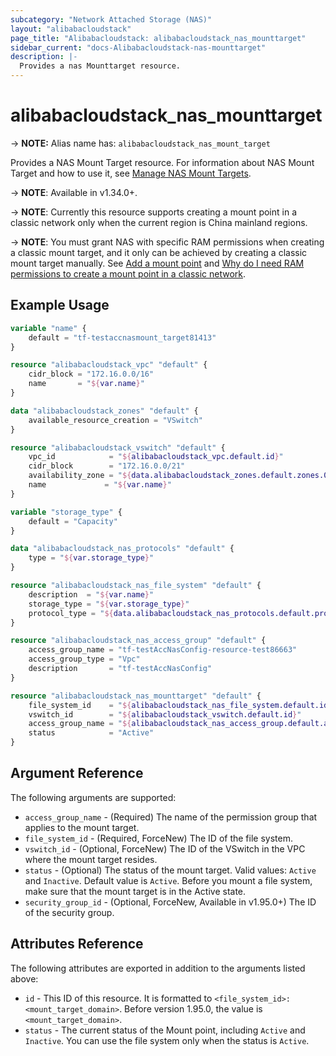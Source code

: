```yaml
---
subcategory: "Network Attached Storage (NAS)"
layout: "alibabacloudstack"
page_title: "Alibabacloudstack: alibabacloudstack_nas_mounttarget"
sidebar_current: "docs-Alibabacloudstack-nas-mounttarget"
description: |- 
  Provides a nas Mounttarget resource.
---
```


# alibabacloudstack_nas_mounttarget
-> **NOTE:** Alias name has: `alibabacloudstack_nas_mount_target`

Provides a NAS Mount Target resource. For information about NAS Mount Target and how to use it, see [Manage NAS Mount Targets](https://www.alibabacloud.com/help/en/doc-detail/27531.htm).

-> **NOTE**: Available in v1.34.0+.

-> **NOTE**: Currently this resource supports creating a mount point in a classic network only when the current region is China mainland regions.

-> **NOTE**: You must grant NAS with specific RAM permissions when creating a classic mount target, and it only can be achieved by creating a classic mount target manually. See [Add a mount point](https://www.alibabacloud.com/help/doc-detail/60431.htm) and [Why do I need RAM permissions to create a mount point in a classic network](https://www.alibabacloud.com/help/faq-detail/42176.htm).

## Example Usage

```terraform
variable "name" {
    default = "tf-testaccnasmount_target81413"
}

resource "alibabacloudstack_vpc" "default" {
    cidr_block = "172.16.0.0/16"
    name       = "${var.name}"
}

data "alibabacloudstack_zones" "default" {
    available_resource_creation = "VSwitch"
}

resource "alibabacloudstack_vswitch" "default" {
    vpc_id            = "${alibabacloudstack_vpc.default.id}"
    cidr_block        = "172.16.0.0/21"
    availability_zone = "${data.alibabacloudstack_zones.default.zones.0.id}"
    name             = "${var.name}"
}

variable "storage_type" {
    default = "Capacity"
}

data "alibabacloudstack_nas_protocols" "default" {
    type = "${var.storage_type}"
}

resource "alibabacloudstack_nas_file_system" "default" {
    description  = "${var.name}"
    storage_type = "${var.storage_type}"
    protocol_type = "${data.alibabacloudstack_nas_protocols.default.protocols.0}"
}

resource "alibabacloudstack_nas_access_group" "default" {
    access_group_name = "tf-testAccNasConfig-resource-test86663"
    access_group_type = "Vpc"
    description       = "tf-testAccNasConfig"
}

resource "alibabacloudstack_nas_mounttarget" "default" {
    file_system_id    = "${alibabacloudstack_nas_file_system.default.id}"
    vswitch_id        = "${alibabacloudstack_vswitch.default.id}"
    access_group_name = "${alibabacloudstack_nas_access_group.default.access_group_name}"
    status            = "Active"
}
```

## Argument Reference

The following arguments are supported:

* `access_group_name` - (Required) The name of the permission group that applies to the mount target.
* `file_system_id` - (Required, ForceNew) The ID of the file system.
* `vswitch_id` - (Optional, ForceNew) The ID of the VSwitch in the VPC where the mount target resides.
* `status` - (Optional) The status of the mount target. Valid values: `Active` and `Inactive`. Default value is `Active`. Before you mount a file system, make sure that the mount target is in the Active state.
* `security_group_id` - (Optional, ForceNew, Available in v1.95.0+) The ID of the security group.

## Attributes Reference

The following attributes are exported in addition to the arguments listed above:

* `id` - This ID of this resource. It is formatted to `<file_system_id>:<mount_target_domain>`. Before version 1.95.0, the value is `<mount_target_domain>`.
* `status` - The current status of the Mount point, including `Active` and `Inactive`. You can use the file system only when the status is `Active`.